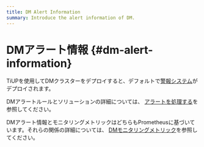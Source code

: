 ```yaml
---
title: DM Alert Information
summary: Introduce the alert information of DM.
---
```


# DMアラート情報 {#dm-alert-information}

TiUPを使用してDMクラスターをデプロイすると、デフォルトで[警報システム](/dm/migrate-data-using-dm.md#step-8-monitor-the-task-and-check-logs)がデプロイされます。

DMアラートルールとソリューションの詳細については、 [アラートを処理する](/dm/dm-handle-alerts.md)を参照してください。

DMアラート情報とモニタリングメトリックはどちらもPrometheusに基づいています。それらの関係の詳細については、 [DMモニタリングメトリック](/dm/monitor-a-dm-cluster.md)を参照してください。
